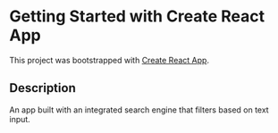 # Getting Started with Create React App

This project was bootstrapped with [Create React App](https://github.com/facebook/create-react-app).

## Description

An app built with an integrated search engine that filters based on text input.
